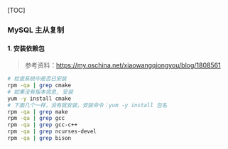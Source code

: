 [TOC]

### MySQL 主从复制

#### 1. 安装依赖包

> 参考资料：https://my.oschina.net/xiaowangqiongyou/blog/1808561

```bash
# 检查系统中是否已安装
rpm -qa | grep cmake
# 如果没有版本信息, 安装
yum -y install cmake
# 下面几个一样，没有就安装，安装命令：yum -y install 包名
rpm -qa | grep make
rpm -qa | grep gcc
rpm -qa | grep gcc-c++
rpm -qa | grep ncurses-devel
rpm -qa | grep bison
```

